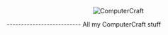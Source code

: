 <p align="center">
    <img src="http://i.imgur.com/RoKIdA8.png" alt="ComputerCraft" />
</p>
--------------------------
All my ComputerCraft stuff
